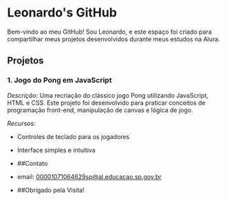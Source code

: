 # Leonardo's GitHub

Bem-vindo ao meu GitHub! Sou Leonardo, e este espaço foi criado para compartilhar meus projetos desenvolvidos durante meus estudos na Alura.

## Projetos

### 1. Jogo do Pong em JavaScript

*Descrição:* Uma recriação do clássico jogo Pong utilizando JavaScript, HTML e CSS. Este projeto foi desenvolvido para praticar conceitos de programação front-end, manipulação de canvas e lógica de jogo.

*Recursos:*
- Controles de teclado para os jogadores
- Interface simples e intuitiva

- ##Contato

- email: 00001071064629sp@al.educacao.sp.gov.br

- ##Obrigado pela Visita!
